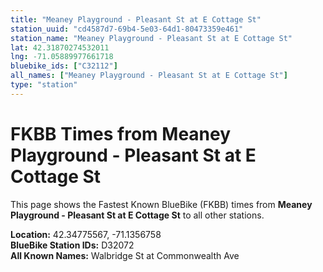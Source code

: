 ```yaml
---
title: "Meaney Playground - Pleasant St at E Cottage St"
station_uuid: "cd4587d7-69b4-5e03-64d1-80473359e461"
station_name: "Meaney Playground - Pleasant St at E Cottage St"
lat: 42.31870274532011
lng: -71.05889977661718
bluebike_ids: ["C32112"]
all_names: ["Meaney Playground - Pleasant St at E Cottage St"]
type: "station"
---
```


# FKBB Times from Meaney Playground - Pleasant St at E Cottage St

This page shows the Fastest Known BlueBike (FKBB) times from **Meaney Playground - Pleasant St at E Cottage St** to all other stations.

**Location:** 42.34775567, -71.1356758  
**BlueBike Station IDs:** D32072  
**All Known Names:** Walbridge St at Commonwealth Ave

